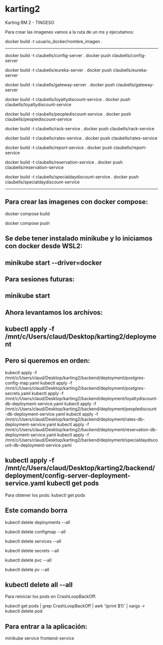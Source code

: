 # karting2
Karting RM 2 - TINGESO

Para crear las imagenes vamos a la ruta de un ms y ejecutamos:

docker build -t usuario_docker/nombre_imagen . 

---
docker build -t claubells/config-server .
docker push claubells/config-server

docker build -t claubells/eureka-server .
docker push claubells/eureka-server

docker build -t claubells/gateway-server .
docker push claubells/gateway-server

docker build -t claubells/loyaltydiscount-service .
docker push claubells/loyaltydiscount-service

docker build -t claubells/peoplediscount-service .
docker push claubells/peoplediscount-service

docker build -t claubells/rack-service .
docker push claubells/rack-service

docker build -t claubells/rates-service .
docker push claubells/rates-service

docker build -t claubells/report-service .
docker push claubells/report-service

docker build -t claubells/reservation-service .
docker push claubells/reservation-service

docker build -t claubells/specialdaydiscount-service .
docker push claubells/specialdaydiscount-service

---
Para crear las imagenes con docker compose:
---
docker compose build

docker compose push



Se debe tener instalado minikube y lo iniciamos con docker desde WSL2:
---
minikube start --driver=docker
---

Para sesiones futuras:
---
minikube start
---

Ahora levantamos los archivos:
---
kubectl apply -f /mnt/c/Users/claud/Desktop/karting2/deployment
---

Pero si queremos en orden:
---
kubectl apply -f /mnt/c/Users/claud/Desktop/karting2/backend/deployment/postgres-config-map.yaml
kubectl apply -f /mnt/c/Users/claud/Desktop/karting2/backend/deployment/postgres-secrets.yaml
kubectl apply -f /mnt/c/Users/claud/Desktop/karting2/backend/deployment/loyaltydiscount-db-deployment-service.yaml
kubectl apply -f /mnt/c/Users/claud/Desktop/karting2/backend/deployment/peoplediscount-db-deployment-service.yaml
kubectl apply -f /mnt/c/Users/claud/Desktop/karting2/backend/deployment/rates-db-deployment-service.yaml
kubectl apply -f /mnt/c/Users/claud/Desktop/karting2/backend/deployment/reservation-db-deployment-service.yaml
kubectl apply -f /mnt/c/Users/claud/Desktop/karting2/backend/deployment/specialdaydiscount-db-deployment-service.yaml

kubectl apply -f /mnt/c/Users/claud/Desktop/karting2/backend/deployment/config-server-deployment-service.yaml
kubectl get pods
---

Para obtener los pods:
kubectl get pods

Este comando borra
---
kubectl delete deployments --all

kubectl delete configmap --all

kubectl delete services --all

kubectl delete secrets --all

kubectl delete pvc --all

kubectl delete pv --all

kubectl delete all --all
---
Para reiniciar los pods en CrashLoopBackOff:

kubectl get pods | grep CrashLoopBackOff | awk '{print $1}' | xargs -r kubectl delete pod



Para entrar a la aplicación:
---
minikube service frontend-service
